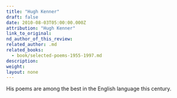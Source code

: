```yaml
---
title: "Hugh Kenner"
draft: false
date: 2010-08-03T05:00:00.000Z
attribution: "Hugh Kenner"
link_to_original:
nd_author_of_this_review:
related_author: .md
related_books:
  - book/selected-poems-1955-1997.md
description:
weight:
layout: none
---
```

His poems are among the best in the English language this century.

